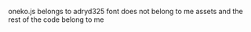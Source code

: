oneko.js belongs to adryd325
font does not belong to me
assets and the rest of the code belong to me
